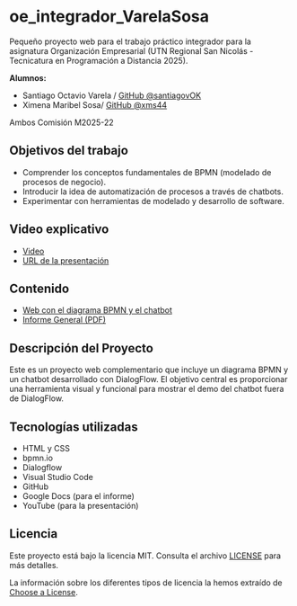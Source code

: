 # oe_integrador_VarelaSosa

Pequeño proyecto web para el trabajo práctico integrador para la asignatura Organización Empresarial (UTN Regional San Nicolás - Tecnicatura en Programación a Distancia 2025).

**Alumnos:**

- Santiago Octavio Varela <!-- (santiagov.linked@gmail.com)  -->/ [GitHub @santiagovOK](https://github.com/santiagovOK) 
- Ximena Maribel Sosa<!--  (ximenasosa44@gmail.com)  -->/ [GitHub @xms44](https://github.com/xms44)

Ambos Comisión M2025-22

## Objetivos del trabajo

- Comprender los conceptos fundamentales de BPMN (modelado de procesos de negocio).
- Introducir la idea de automatización de procesos a través de chatbots.
- Experimentar con herramientas de modelado y desarrollo de software.

## Video explicativo

- [Video]()
- [URL de la presentación](https://whimsical.com/org-empresarial-trabajo-integrador-atencion-al-cliente-automatiz-FFpd28QwPfTv5iQdvtArmf)

## Contenido

- [Web con el diagrama BPMN y el chatbot](https://santiagovok.github.io/oe_integrador_VarelaSosa/) 
- [Informe General (PDF)](./informe_general/)

## Descripción del Proyecto

Este es un proyecto web complementario que incluye un diagrama BPMN y un chatbot desarrollado con DialogFlow. El objetivo central es proporcionar una herramienta visual y funcional para mostrar el demo del chatbot fuera de DialogFlow.

## Tecnologías utilizadas

- HTML y CSS
- bpmn.io
- Dialogflow
- Visual Studio Code
- GitHub
- Google Docs (para el informe)
- YouTube (para la presentación)

## Licencia

Este proyecto está bajo la licencia MIT. Consulta el archivo [LICENSE](./LICENSE) para más detalles.

La información sobre los diferentes tipos de licencia la hemos extraído de [Choose a License](https://choosealicense.com/).
